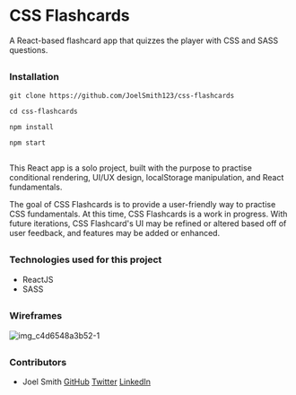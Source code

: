 # CSS Flashcards

A React-based flashcard app that quizzes the player with CSS and SASS questions.

##

### Installation 
```
git clone https://github.com/JoelSmith123/css-flashcards

cd css-flashcards

npm install 

npm start
```

##

This React app is a solo project, built with the purpose to practise conditional rendering, UI/UX design, localStorage manipulation, and React fundamentals. 

The goal of CSS Flashcards is to provide a user-friendly way to practise CSS fundamentals. At this time, CSS Flashcards is a work in progress. With future iterations, CSS Flashcard's UI may be refined or altered based off of user feedback, and features may be added or enhanced.

##

### Technologies used for this project

  * ReactJS
  * SASS

## 

### Wireframes

![img_c4d6548a3b52-1](https://user-images.githubusercontent.com/28921373/48177749-91639700-e2d3-11e8-9acf-e444a85ac97d.jpeg)

## 

### Contributors
 * Joel Smith [GitHub](https://github.com/JoelSmith123) [Twitter](https://twitter.com/j0elsmith123) [LinkedIn](https://www.linkedin.com/in/joelsmith123/)
